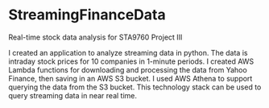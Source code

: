 # StreamingFinanceData
Real-time stock data analysis for STA9760 Project III

I created an application to analyze streaming data in python. The data is intraday stock prices for 10 companies in 1-minute periods. I created AWS Lambda functions for downloading and processing the data from Yahoo Finance, then saving in an AWS S3 bucket. I used AWS Athena to support querying the data from the S3 bucket. This technology stack can be used to query streaming data in near real time. 

